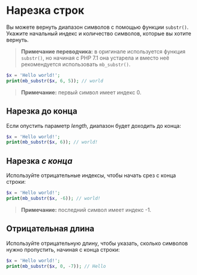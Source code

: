 # Нарезка строк

Вы можете вернуть диапазон символов с помощью функции `substr()`. Укажите начальный индекс и количество символов, которые вы хотите вернуть.

> **Примечание переводчика:** в оригинале используется функция `substr()`, но начиная с PHP 7.1 она устарела и вместо неё рекомендуется использовать `mb_substr()`.

```php
$x = 'Hello world!';
print(mb_substr($x, 6, 5)); // world
```

> **Примечание:** первый символ имеет индекс 0.

## Нарезка до конца
Если опустить параметр *length*, диапазон будет доходить до конца:

```php
$x = 'Hello world!';
print(mb_substr($x, 6)); // world!
```

## Нарезка *с конца*
Используйте отрицательные индексы, чтобы начать срез с конца строки:

```php
$x = 'Hello world!';
print(mb_substr($x, -6)); // world!
```

> **Примечание:** последний символ имеет индекс -1.

## Отрицательная длина

Используйте отрицательную длину, чтобы указать, сколько символов нужно пропустить, начиная с конца строки:

```php
$x = 'Hello world!';
print(mb_substr($x, 0, -7)); // Hello
```